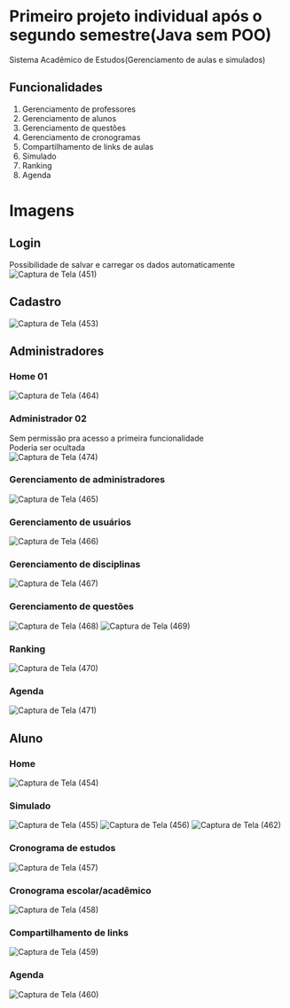 # Primeiro projeto individual após o segundo semestre(Java sem POO)
Sistema Acadêmico de Estudos(Gerenciamento de aulas e simulados) <br>
## Funcionalidades
1. Gerenciamento de professores
2. Gerenciamento de alunos
3. Gerenciamento de questões
4. Gerenciamento de cronogramas
5. Compartilhamento de links de aulas
6. Simulado
7. Ranking
8. Agenda
# Imagens
## Login
Possibilidade de salvar e carregar os dados automaticamente <br>
![Captura de Tela (451)](https://user-images.githubusercontent.com/48166236/119852663-e002cc00-bee5-11eb-9c37-dd7996a29cb1.png)
## Cadastro
![Captura de Tela (453)](https://user-images.githubusercontent.com/48166236/119855227-1c372c00-bee8-11eb-9160-217e3fb575c7.png)
## Administradores
### Home 01
![Captura de Tela (464)](https://user-images.githubusercontent.com/48166236/119856977-89978c80-bee9-11eb-828c-f69ba7d74d3a.png)
### Administrador 02
Sem permissão pra acesso a primeira funcionalidade <br>
Poderia ser ocultada <br>
![Captura de Tela (474)](https://user-images.githubusercontent.com/48166236/119856842-6a98fa80-bee9-11eb-99ed-cb2f4214b7fd.png)
### Gerenciamento de administradores
![Captura de Tela (465)](https://user-images.githubusercontent.com/48166236/119858784-2a3a7c00-beeb-11eb-9436-bf46895d8578.png)
### Gerenciamento de usuários
![Captura de Tela (466)](https://user-images.githubusercontent.com/48166236/119858787-2ad31280-beeb-11eb-9668-8fa6695c1fa0.png)
### Gerenciamento de disciplinas
![Captura de Tela (467)](https://user-images.githubusercontent.com/48166236/119858790-2b6ba900-beeb-11eb-9a9c-7469f43fc780.png)
### Gerenciamento de questões
![Captura de Tela (468)](https://user-images.githubusercontent.com/48166236/119859095-71c10800-beeb-11eb-930f-37d33fbafded.png)
![Captura de Tela (469)](https://user-images.githubusercontent.com/48166236/119859100-72599e80-beeb-11eb-8726-25e410717388.png)
### Ranking
![Captura de Tela (470)](https://user-images.githubusercontent.com/48166236/119859163-830a1480-beeb-11eb-8081-29e88a9247b2.png)
### Agenda
![Captura de Tela (471)](https://user-images.githubusercontent.com/48166236/119859164-83a2ab00-beeb-11eb-96bc-7c145946ccd4.png)
## Aluno
### Home
![Captura de Tela (454)](https://user-images.githubusercontent.com/48166236/119855374-3b35be00-bee8-11eb-8154-f2cfbd5ff5d9.png)
### Simulado
![Captura de Tela (455)](https://user-images.githubusercontent.com/48166236/119857379-e3985200-bee9-11eb-9c72-5f20c2cabd56.png)
![Captura de Tela (456)](https://user-images.githubusercontent.com/48166236/119857381-e430e880-bee9-11eb-8d8c-aff0639579dc.png)
![Captura de Tela (462)](https://user-images.githubusercontent.com/48166236/119857383-e430e880-bee9-11eb-927f-e4feb6c17bd5.png)
### Cronograma de estudos
![Captura de Tela (457)](https://user-images.githubusercontent.com/48166236/119858248-ada79d80-beea-11eb-907b-a6e48fb83607.png)
### Cronograma escolar/acadêmico
![Captura de Tela (458)](https://user-images.githubusercontent.com/48166236/119858250-ae403400-beea-11eb-8791-32b8243f709c.png)
### Compartilhamento de links
![Captura de Tela (459)](https://user-images.githubusercontent.com/48166236/119858521-ec3d5800-beea-11eb-91c9-cb1ecd7d9cd8.png)
### Agenda
![Captura de Tela (460)](https://user-images.githubusercontent.com/48166236/119858523-ecd5ee80-beea-11eb-8842-5bf4328bf630.png)





